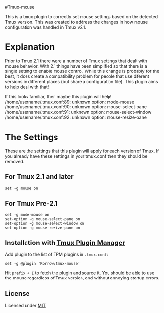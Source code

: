 #Tmux-mouse

This is a tmux plugin to correctly set mouse settings based on the detected Tmux version. This was created to address the changes in how mouse configuration was handled in Tmux v2.1.

# Explanation

Prior to Tmux 2.1 there were a number of Tmux settings that dealt with mouse behavior. With 2.1 things have been simplified so that there is a single setting to enable mouse control. While this change is probably for the best, it does create a compatibility problem for people that use diferent versions in different places (but share a configuration file). This plugin aims to help deal with that!

If this looks familiar, then maybe this plugin will help!
    /home/username/.tmux.conf:89: unknown option: mode-mouse
    /home/username/.tmux.conf:90: unknown option: mouse-select-pane
    /home/username/.tmux.conf:91: unknown option: mouse-select-window
    /home/username/.tmux.conf:92: unknown option: mouse-resize-pane

# The Settings
These are the settings that this plugin will apply for each version of Tmux. If you already have these settings in your tmux.conf then they should be removed.
## For Tmux 2.1 and later
    set -g mouse on

## For Tmux Pre-2.1
    set -g mode-mouse on
    set-option -g mouse-select-pane on
    set-option -g mouse-select-window on
    set-option -g mouse-resize-pane on

## Installation with [Tmux Plugin Manager](https://github.com/tmux-plugins/tpm)

Add plugin to the list of TPM plugins in `.tmux.conf`:

    set -g @plugin 'Korrow/tmux-mouse'

Hit `prefix + I` to fetch the plugin and source it. You should be able to use the mouse regardless of Tmux version, and without annoying startup errors.

## License

Licensed under [MIT](LICENSE.md)
